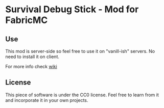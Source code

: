 # Survival Debug Stick - Mod for FabricMC

## Use

This mod is server-side so feel free to use it on "vanill-ish" servers. No need to install it on client.

For more info check [wiki](https://github.com/JustS-js/debugStickSurvival/wiki)

## License

This piece of software is under the CC0 license. Feel free to learn from it and incorporate it in your own projects.
